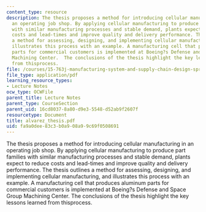```yaml
---
content_type: resource
description: The thesis proposes a method for introducing cellular manufacturing in
  an operating job shop. By applying cellular manufacturing to produce part families
  with similar manufacturing processes and stable demand, plants expect to reduce
  costs and lead-times and improve quality and delivery performance. The thesis outlines
  a method for assessing, designing, and implementing cellular manufacturing, and
  illustrates this process with an example. A manufacturing cell that produces aluminum
  parts for commercial customers is implemented at Boeing?s Defense and Space Group
  Machining Center.  The conclusions of the thesis highlight the key lessons learned
  from thisprocess.
file: /courses/15-763j-manufacturing-system-and-supply-chain-design-spring-2005/fa9a0dee83c3b0a908a99c69f0508691_alvarez_thesis.pdf
file_type: application/pdf
learning_resource_types:
- Lecture Notes
ocw_type: OCWFile
parent_title: Lecture Notes
parent_type: CourseSection
parent_uid: 16cd8037-8a80-d9e3-5548-d52ab9f2607f
resourcetype: Document
title: alvarez_thesis.pdf
uid: fa9a0dee-83c3-b0a9-08a9-9c69f0508691
---
```

The thesis proposes a method for introducing cellular manufacturing in an operating job shop. By applying cellular manufacturing to produce part families with similar manufacturing processes and stable demand, plants expect to reduce costs and lead-times and improve quality and delivery performance. The thesis outlines a method for assessing, designing, and implementing cellular manufacturing, and illustrates this process with an example. A manufacturing cell that produces aluminum parts for commercial customers is implemented at Boeing?s Defense and Space Group Machining Center.  The conclusions of the thesis highlight the key lessons learned from thisprocess.

